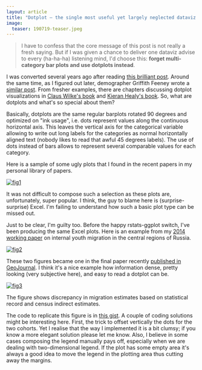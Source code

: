 ```yaml
---
layout: article
title: "Dotplot – the single most useful yet largely neglected dataviz type"
image:
  teaser: 190719-teaser.jpeg
---
```


> I have to confess that the core message of this post is not really a fresh saying. But if I was given a chance to deliver one dataviz advise to every (ha-ha-ha) listening mind, I'd choose this: **forget multi-category bar plots and use dotplots instead**.  

I was converted several years ago after reading [this brilliant post][post]. Around the same time, as I figured out later, demographer Griffith Feeney wrote a [similar post][grif]. From fresher examples, there are chapters discussing dotplot visualizations in [Claus Wilke's book][wilk] and [Kieran Healy's book][heal]. So, what are dotplots and what's so special about them? 

Basically, dotplots are the same regular barplots rotated 90 degrees and optimized on "ink usage", i.e. dots represent values along the continuous horizontal axis. This leaves the vertical axis for the categorical variable allowing to write out long labels for the categories as normal horizontally aligned text (nobody likes to read that awful 45 degrees labels). The use of dots instead of bars allows to represent several comparable values for each category.  


Here is a sample of some ugly plots that I found in the recent papers in my personal library of papers. 

[![fig1][f1]][f1]  

It was not difficult to compose such a selection as these plots are, unfortunately, super popular. I think, the guy to blame here is (surprise-surprise) Excel. I'm failing to understand how such a basic plot type can be missed out.  

Just to be clear, I'm guilty too. Before the happy rstats-ggplot switch, I've been producing the same Excel plots. Here is an example from my [2014 working paper][wp] on internal youth migration in the central regions of Russia.

[![fig2][f2]][f2]  

These two figures became one in the final paper recently [published in GeoJournal][geoj]. I think it's a nice example how information dense, pretty looking (very subjective here), and easy to read a dotplot can be. 

[![fig3][f3]][f3]  

The figure shows discrepancy in migration estimates based on statistical record and census indirect estimates.

The code to replicate this figure is in [this gist][gist]. A couple of coding solutions might be interesting here. First, the trick to offset vertically the dots for the two cohorts. Yet I realise that the way I implemented it is a bit clumsy; if you know a more elegant solution please let me know. Also, I believe in some cases composing the legend manually pays off, especially when we are dealing with two-dimensional legend. If the plot has some empty area it's always a good idea to move the legend in the plotting area thus cutting away the margins.  



[post]: http://www.b-eye-network.com/view/2468
[grif]: http://demographer.com/dsitl/08-cleveland-dot-plots/
[wilk]: https://serialmentor.com/dataviz/visualizing-amounts.html#dot-plots-and-heatmaps
[heal]: https://socviz.co/workgeoms.html#continuous-variables-by-group-or-category
[geoj]: https://doi.org/10.1007/s10708-018-9953-5
[wp]: https://ikashnitsky.github.io/www.nidi.nl/shared/content/output/papers/nidi-wp-2014-14.pdf
[gist]: https://gist.github.com/ikashnitsky/2f3e2b2af6f50911bb775bbce6eb0fb8




[f1]: https://ikashnitsky.github.io/images/190719/examples.png
[f2]: https://ikashnitsky.github.io/images/190719/two-figures.png
[f3]: https://ikashnitsky.github.io/images/190719/one-figure.png